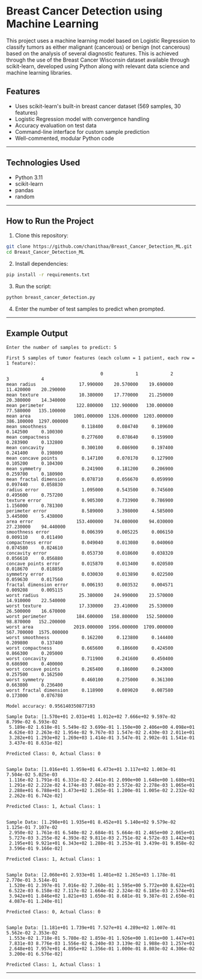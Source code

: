 # Breast Cancer Detection using Machine Learning

This project uses a machine learning model based on Logistic Regression to classify tumors as either malignant (cancerous) or benign (not cancerous) based on the analysis of several diagnostic features. This is achieved through the use of the Breast Cancer Wisconsin dataset available through scikit-learn, developed using Python along with relevant data science and machine learning libraries.

## Features
- Uses scikit-learn's built-in breast cancer dataset (569 samples, 30 features)
- Logistic Regression model with convergence handling
- Accuracy evaluation on test data
- Command-line interface for custom sample prediction
- Well-commented, modular Python code

---

## Technologies Used
- Python 3.11
- scikit-learn
- pandas
- random

---

## How to Run the Project

1. Clone this repository:
```bash
git clone https://github.com/chanithaa/Breast_Cancer_Detection_ML.git
cd Breast_Cancer_Detection_ML
```

2. Install dependencies:
```bash
pip install -r requirements.txt
```

3. Run the script:
```bash
python breast_cancer_detection.py
```

4. Enter the number of test samples to predict when prompted.

---

## Example Output

```
Enter the number of samples to predict: 5

First 5 samples of tumor features (each column = 1 patient, each row = 1 feature):

                                   0            1            2           3            4
mean radius                17.990000    20.570000    19.690000   11.420000    20.290000
mean texture               10.380000    17.770000    21.250000   20.380000    14.340000
mean perimeter            122.800000   132.900000   130.000000   77.580000   135.100000
mean area                1001.000000  1326.000000  1203.000000  386.100000  1297.000000
mean smoothness             0.118400     0.084740     0.109600    0.142500     0.100300
mean compactness            0.277600     0.078640     0.159900    0.283900     0.132800
mean concavity              0.300100     0.086900     0.197400    0.241400     0.198000
mean concave points         0.147100     0.070170     0.127900    0.105200     0.104300
mean symmetry               0.241900     0.181200     0.206900    0.259700     0.180900
mean fractal dimension      0.078710     0.056670     0.059990    0.097440     0.058830
radius error                1.095000     0.543500     0.745600    0.495600     0.757200
texture error               0.905300     0.733900     0.786900    1.156000     0.781300
perimeter error             8.589000     3.398000     4.585000    3.445000     5.438000
area error                153.400000    74.080000    94.030000   27.230000    94.440000
smoothness error            0.006399     0.005225     0.006150    0.009110     0.011490
compactness error           0.049040     0.013080     0.040060    0.074580     0.024610
concavity error             0.053730     0.018600     0.038320    0.056610     0.056880
concave points error        0.015870     0.013400     0.020580    0.018670     0.018850
symmetry error              0.030030     0.013890     0.022500    0.059630     0.017560
fractal dimension error     0.006193     0.003532     0.004571    0.009208     0.005115
worst radius               25.380000    24.990000    23.570000   14.910000    22.540000
worst texture              17.330000    23.410000    25.530000   26.500000    16.670000
worst perimeter           184.600000   158.800000   152.500000   98.870000   152.200000
worst area               2019.000000  1956.000000  1709.000000  567.700000  1575.000000
worst smoothness            0.162200     0.123800     0.144400    0.209800     0.137400
worst compactness           0.665600     0.186600     0.424500    0.866300     0.205000
worst concavity             0.711900     0.241600     0.450400    0.686900     0.400000
worst concave points        0.265400     0.186000     0.243000    0.257500     0.162500
worst symmetry              0.460100     0.275000     0.361300    0.663800     0.236400
worst fractal dimension     0.118900     0.089020     0.087580    0.173000     0.076780

Model accuracy: 0.956140350877193

Sample Data: [1.570e+01 2.031e+01 1.012e+02 7.666e+02 9.597e-02 8.799e-02 6.593e-02
 5.189e-02 1.618e-01 5.549e-02 3.699e-01 1.150e+00 2.406e+00 4.098e+01
 4.626e-03 2.263e-02 1.954e-02 9.767e-03 1.547e-02 2.430e-03 2.011e+01
 3.282e+01 1.293e+02 1.269e+03 1.414e-01 3.547e-01 2.902e-01 1.541e-01
 3.437e-01 8.631e-02]

Predicted Class: 0, Actual Class: 0


Sample Data: [1.016e+01 1.959e+01 6.473e+01 3.117e+02 1.003e-01 7.504e-02 5.025e-03
 1.116e-02 1.791e-01 6.331e-02 2.441e-01 2.090e+00 1.648e+00 1.680e+01
 1.291e-02 2.222e-02 4.174e-03 7.082e-03 2.572e-02 2.278e-03 1.065e+01
 2.288e+01 6.788e+01 3.473e+02 1.265e-01 1.200e-01 1.005e-02 2.232e-02
 2.262e-01 6.742e-02]

Predicted Class: 1, Actual Class: 1


Sample Data: [1.298e+01 1.935e+01 8.452e+01 5.140e+02 9.579e-02 1.125e-01 7.107e-02
 2.950e-02 1.761e-01 6.540e-02 2.684e-01 5.664e-01 2.465e+00 2.065e+01
 5.727e-03 3.255e-02 4.393e-02 9.811e-03 2.751e-02 4.572e-03 1.442e+01
 2.195e+01 9.921e+01 6.343e+02 1.288e-01 3.253e-01 3.439e-01 9.858e-02
 3.596e-01 9.166e-02]

Predicted Class: 1, Actual Class: 1


Sample Data: [2.060e+01 2.933e+01 1.401e+02 1.265e+03 1.178e-01 2.770e-01 3.514e-01
 1.520e-01 2.397e-01 7.016e-02 7.260e-01 1.595e+00 5.772e+00 8.622e+01
 6.522e-03 6.158e-02 7.117e-02 1.664e-02 2.324e-02 6.185e-03 2.574e+01
 3.942e+01 1.846e+02 1.821e+03 1.650e-01 8.681e-01 9.387e-01 2.650e-01
 4.087e-01 1.240e-01]

Predicted Class: 0, Actual Class: 0


Sample Data: [1.181e+01 1.739e+01 7.527e+01 4.289e+02 1.007e-01 5.562e-02 2.353e-02
 1.553e-02 1.718e-01 5.780e-02 1.859e-01 1.926e+00 1.011e+00 1.447e+01
 7.831e-03 8.776e-03 1.556e-02 6.240e-03 3.139e-02 1.988e-03 1.257e+01
 2.648e+01 7.957e+01 4.895e+02 1.356e-01 1.000e-01 8.803e-02 4.306e-02
 3.200e-01 6.576e-02]

Predicted Class: 1, Actual Class: 1

```

---


